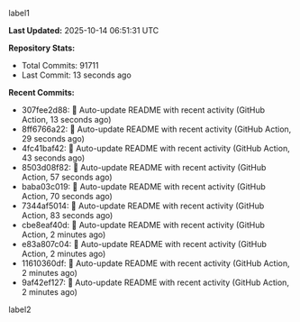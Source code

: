 
label1 
<!-- ACTIVITY_START -->
**Last Updated:** 2025-10-14 06:51:31 UTC

**Repository Stats:**
- Total Commits: 91711
- Last Commit: 13 seconds ago

**Recent Commits:**
- 307fee2d88: 🤖 Auto-update README with recent activity (GitHub Action, 13 seconds ago)
- 8ff6766a22: 🤖 Auto-update README with recent activity (GitHub Action, 29 seconds ago)
- 4fc41baf42: 🤖 Auto-update README with recent activity (GitHub Action, 43 seconds ago)
- 8503d08f82: 🤖 Auto-update README with recent activity (GitHub Action, 57 seconds ago)
- baba03c019: 🤖 Auto-update README with recent activity (GitHub Action, 70 seconds ago)
- 7344af5014: 🤖 Auto-update README with recent activity (GitHub Action, 83 seconds ago)
- cbe8eaf40d: 🤖 Auto-update README with recent activity (GitHub Action, 2 minutes ago)
- e83a807c04: 🤖 Auto-update README with recent activity (GitHub Action, 2 minutes ago)
- 11610360df: 🤖 Auto-update README with recent activity (GitHub Action, 2 minutes ago)
- 9af42ef127: 🤖 Auto-update README with recent activity (GitHub Action, 2 minutes ago)
<!-- ACTIVITY_END -->

label2
